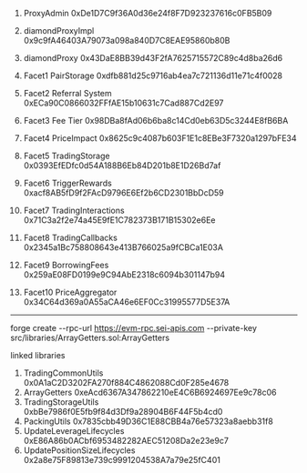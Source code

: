1. ProxyAdmin 0xDe1D7C9f36A0d36e24f8F7D923237616c0FB5B09

2. diamondProxyImpl 0x9c9fA46403A79073a098a840D7C8EAE95860b80B

3. diamondProxy 0x43DaE8BB39d43F2fA7625715572C89c4d8ba26d6

3. Facet1 PairStorage           0xdfb881d25c9716ab4ea7c721136d11e71c4f0028
   
4. Facet2 Referral System       0xECa90C0866032FFfAE15b10631c7Cad887Cd2E97
   
5. Facet3 Fee Tier              0x98DBa8fAd06b6ba8c14Cd0eb63D5c3244E8fB6BA

6. Facet4 PriceImpact           0x8625c9c4087b603F1E1c8EBe3F7320a1297bFE34
   
7. Facet5 TradingStorage        0x0393EfEDfc0d54A188B6Eb84D201b8E1D26Bd7af

8. Facet6 TriggerRewards        0xacf8AB5fD9f2FAcD9796E6Ef2b6CD2301BbDcD59

9. Facet7 TradingInteractions   0x71C3a2f2e74a45E9fE1C782373B171B15302e6Ee
    
10. Facet8 TradingCallbacks     0x2345a1Bc758808643e413B766025a9fCBCa1E03A
    
11. Facet9 BorrowingFees        0x259aE08FD0199e9C94AbE2318c6094b301147b94
    
12. Facet10 PriceAggregator     0x34C64d369a0A55aCA46e6EF0Cc31995577D5E37A

 

 ---
forge create --rpc-url https://evm-rpc.sei-apis.com --private-key   src/libraries/ArrayGetters.sol:ArrayGetters


 linked libraries
 1. TradingCommonUtils              0x0A1aC2D3202FA270f884C4862088Cd0F285e4678
 2. ArrayGetters                    0xeAcd6367A347862210eE4C6B6924697Ee9c78c06
 3. TradingStorageUtils             0xbBe7986f0E5fb9f84d3Df9a28904B6F44F5b4cd0
 4. PackingUtils                    0x7835cbb49D36C1E88CBB4a76e57323a8aebb31f8
 5. UpdateLeverageLifecycles        0xE86A86b0ACbf6953482282AEC51208Da2e23e9c7
 6. UpdatePositionSizeLifecycles    0x2a8e75F89813e739c9991204538A7a79e25fC401